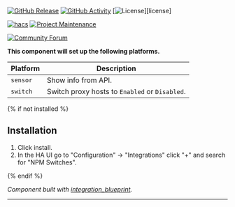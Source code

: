 [![GitHub Release][releases-shield]][releases]
[![GitHub Activity][commits-shield]][commits]
[![License][license-shield]][license]

[![hacs][hacsbadge]][hacs]
[![Project Maintenance][maintenance-shield]][user_profile]

[![Community Forum][forum-shield]][forum]


**This component will set up the following platforms.**

Platform | Description
-- | --
`sensor` | Show info from API.
`switch` | Switch proxy hosts to `Enabled` or `Disabled`.

<!-- ![example][exampleimg] -->

{% if not installed %}
## Installation

1. Click install.
1. In the HA UI go to "Configuration" -> "Integrations" click "+" and search for "NPM Switches".

{% endif %}

_Component built with [integration_blueprint][integration_blueprint]._

<!---->

***

[integration_blueprint]: https://github.com/custom-components/integration_blueprint
[buymecoffee]: https://www.buymeacoffee.com/ludeeus
[buymecoffeebadge]: https://img.shields.io/badge/buy%20me%20a%20coffee-donate-yellow.svg?style=for-the-badge
[commits-shield]: https://img.shields.io/github/commit-activity/w/InTheDaylight14/nginx-proxy-manager-switches?style=for-the-badge
[commits]: https://github.com/InTheDaylight14/nginx-proxy-manager-switches/commits/master
[hacs]: https://hacs.xyz
[hacsbadge]: https://img.shields.io/badge/HACS-Custom-orange.svg?style=for-the-badge
<!-- [exampleimg]: example.png -->
[forum-shield]: https://img.shields.io/badge/community-forum-brightgreen.svg?style=for-the-badge
[forum]: https://community.home-assistant.io/
[license-shield]: https://img.shields.io/github/license/InTheDaylight14/nginx-proxy-manager-switches?style=for-the-badge
[maintenance-shield]: https://img.shields.io/badge/maintainer-@InTheDaylight14-blue.svg?style=for-the-badge
[releases-shield]: https://img.shields.io/github/release/InTheDaylight14/nginx-proxy-manager-switches?style=for-the-badge
[releases]: https://github.com/InTheDaylight14/nginx-proxy-manager-switches/releases
[user_profile]: https://github.com/InTheDaylight14
